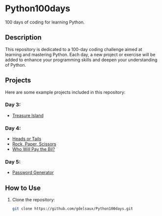 # Python100days

100 days of coding for learning Python.

## Description

This repository is dedicated to a 100-day coding challenge aimed at learning and mastering Python. Each day, a new project or exercise will be added to enhance your programming skills and deepen your understanding of Python.

## Projects

Here are some example projects included in this repository:

### Day 3:
<ul>
   <li>
      <a href="https://github.com/gdelsaux/Python100days/blob/main/day3/projects/Treasure%20Island/README.md">Treasure Island</a>
   </li>
</ul>

### Day 4:
<ul>
   <li>
      <a href="https://github.com/gdelsaux/Python100days/blob/main/day4/projects/head%20or%20tail/README.md">Heads or Tails</a>
   </li>
   <li>
      <a href="https://github.com/gdelsaux/Python100days/blob/main/day4/projects/rock%20paper%20scissors/README.md">Rock, Paper, Scissors</a>
   </li>
   <li>
      <a href="https://github.com/gdelsaux/Python100days/blob/main/day4/projects/Who%20will%20pay%20the%20bill/README.md">Who Will Pay the Bil?</a>
   </li>
</ul>

### Day 5:
<ul>
   <li>
      <a href="https://github.com/gdelsaux/Python100days/tree/main/day5/projects/password%20generator/README.md">Password Generator</a>
   </li>
</ul>

## How to Use

1. Clone the repository:
   ```bash
   git clone https://github.com/gdelsaux/Python100days.git